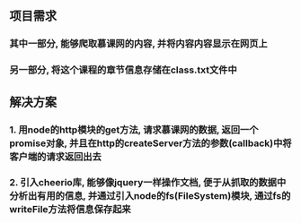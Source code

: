 ## 项目需求
### 其中一部分, 能够爬取慕课网的内容, 并将内容内容显示在网页上

### 另一部分, 将这个课程的章节信息存储在class.txt文件中

## 解决方案
### 1. 用node的http模块的get方法, 请求慕课网的数据, 返回一个promise对象, 并且在http的createServer方法的参数(callback)中将客户端的请求返回出去

### 2. 引入cheerio库, 能够像jquery一样操作文档, 便于从抓取的数据中分析出有用的信息, 并通过引入node的fs(FileSystem)模块, 通过fs的writeFile方法将信息保存起来

